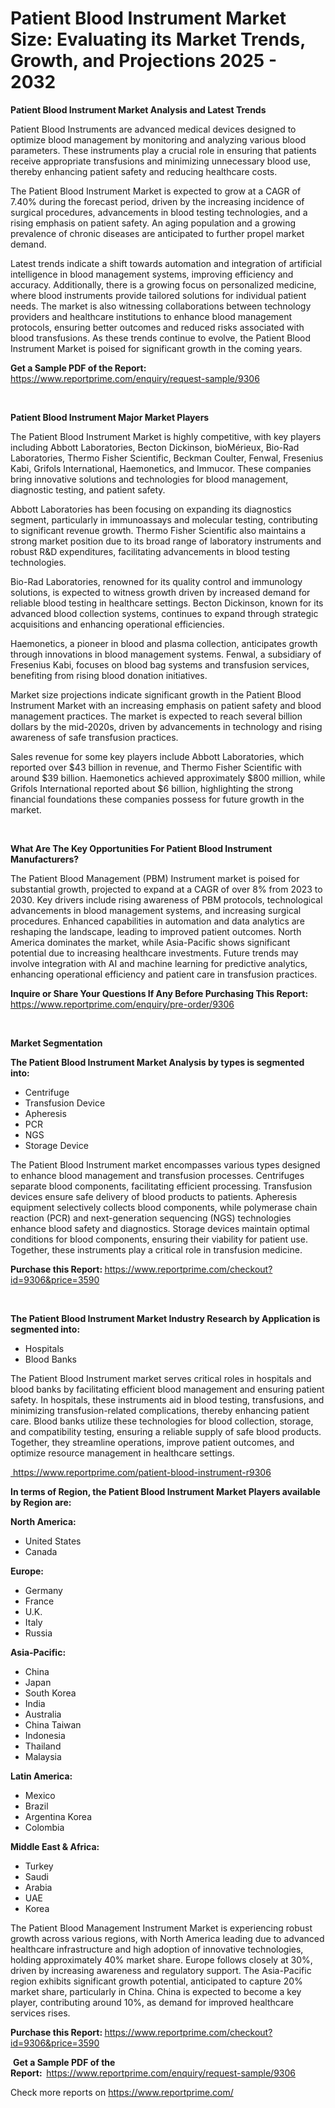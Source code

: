 <p><h1>Patient Blood Instrument Market Size: Evaluating its Market Trends, Growth, and Projections 2025 - 2032</h1></p><p><strong>Patient Blood Instrument Market Analysis and Latest Trends</strong></p>
<p><p>Patient Blood Instruments are advanced medical devices designed to optimize blood management by monitoring and analyzing various blood parameters. These instruments play a crucial role in ensuring that patients receive appropriate transfusions and minimizing unnecessary blood use, thereby enhancing patient safety and reducing healthcare costs.</p><p>The Patient Blood Instrument Market is expected to grow at a CAGR of 7.40% during the forecast period, driven by the increasing incidence of surgical procedures, advancements in blood testing technologies, and a rising emphasis on patient safety. An aging population and a growing prevalence of chronic diseases are anticipated to further propel market demand.</p><p>Latest trends indicate a shift towards automation and integration of artificial intelligence in blood management systems, improving efficiency and accuracy. Additionally, there is a growing focus on personalized medicine, where blood instruments provide tailored solutions for individual patient needs. The market is also witnessing collaborations between technology providers and healthcare institutions to enhance blood management protocols, ensuring better outcomes and reduced risks associated with blood transfusions. As these trends continue to evolve, the Patient Blood Instrument Market is poised for significant growth in the coming years.</p></p>
<p><strong>Get a Sample PDF of the Report:&nbsp;</strong> <a href="https://www.reportprime.com/enquiry/request-sample/9306?utm_campaign=2324&utm_medium=2&utm_source=Github&utm_content=ia&utm_term=20032025&utm_id=patient-blood-instrument">https://www.reportprime.com/enquiry/request-sample/9306</a></p>
<p>&nbsp;</p>
<p><strong>Patient Blood Instrument Major Market Players</strong></p>
<p><p>The Patient Blood Instrument Market is highly competitive, with key players including Abbott Laboratories, Becton Dickinson, bioMérieux, Bio-Rad Laboratories, Thermo Fisher Scientific, Beckman Coulter, Fenwal, Fresenius Kabi, Grifols International, Haemonetics, and Immucor. These companies bring innovative solutions and technologies for blood management, diagnostic testing, and patient safety.</p><p>Abbott Laboratories has been focusing on expanding its diagnostics segment, particularly in immunoassays and molecular testing, contributing to significant revenue growth. Thermo Fisher Scientific also maintains a strong market position due to its broad range of laboratory instruments and robust R&D expenditures, facilitating advancements in blood testing technologies.</p><p>Bio-Rad Laboratories, renowned for its quality control and immunology solutions, is expected to witness growth driven by increased demand for reliable blood testing in healthcare settings. Becton Dickinson, known for its advanced blood collection systems, continues to expand through strategic acquisitions and enhancing operational efficiencies.</p><p>Haemonetics, a pioneer in blood and plasma collection, anticipates growth through innovations in blood management systems. Fenwal, a subsidiary of Fresenius Kabi, focuses on blood bag systems and transfusion services, benefiting from rising blood donation initiatives.</p><p>Market size projections indicate significant growth in the Patient Blood Instrument Market with an increasing emphasis on patient safety and blood management practices. The market is expected to reach several billion dollars by the mid-2020s, driven by advancements in technology and rising awareness of safe transfusion practices.</p><p>Sales revenue for some key players include Abbott Laboratories, which reported over $43 billion in revenue, and Thermo Fisher Scientific with around $39 billion. Haemonetics achieved approximately $800 million, while Grifols International reported about $6 billion, highlighting the strong financial foundations these companies possess for future growth in the market.</p></p>
<p>&nbsp;</p>
<p><strong>What Are The Key Opportunities For Patient Blood Instrument Manufacturers?</strong></p>
<p><p>The Patient Blood Management (PBM) Instrument market is poised for substantial growth, projected to expand at a CAGR of over 8% from 2023 to 2030. Key drivers include rising awareness of PBM protocols, technological advancements in blood management systems, and increasing surgical procedures. Enhanced capabilities in automation and data analytics are reshaping the landscape, leading to improved patient outcomes. North America dominates the market, while Asia-Pacific shows significant potential due to increasing healthcare investments. Future trends may involve integration with AI and machine learning for predictive analytics, enhancing operational efficiency and patient care in transfusion practices.</p></p>
<p><strong>Inquire or Share Your Questions If Any Before Purchasing This Report:</strong> <a href="https://www.reportprime.com/enquiry/pre-order/9306?utm_campaign=2324&utm_medium=2&utm_source=Github&utm_content=ia&utm_term=20032025&utm_id=patient-blood-instrument">https://www.reportprime.com/enquiry/pre-order/9306</a></p>
<p>&nbsp;</p>
<p><strong>Market Segmentation</strong></p>
<p><strong>The Patient Blood Instrument Market Analysis by types is segmented into:</strong></p>
<p><ul><li>Centrifuge</li><li>Transfusion Device</li><li>Apheresis</li><li>PCR</li><li>NGS</li><li>Storage Device</li></ul></p>
<p><p>The Patient Blood Instrument market encompasses various types designed to enhance blood management and transfusion processes. Centrifuges separate blood components, facilitating efficient processing. Transfusion devices ensure safe delivery of blood products to patients. Apheresis equipment selectively collects blood components, while polymerase chain reaction (PCR) and next-generation sequencing (NGS) technologies enhance blood safety and diagnostics. Storage devices maintain optimal conditions for blood components, ensuring their viability for patient use. Together, these instruments play a critical role in transfusion medicine.</p></p>
<p><strong>Purchase this Report:&nbsp;</strong><a href="https://www.reportprime.com/checkout?id=9306&price=3590&utm_campaign=2324&utm_medium=2&utm_source=Github&utm_content=ia&utm_term=20032025&utm_id=patient-blood-instrument">https://www.reportprime.com/checkout?id=9306&price=3590</a></p>
<p>&nbsp;</p>
<p><strong>The Patient Blood Instrument Market Industry Research by Application is segmented into:</strong></p>
<p><ul><li>Hospitals</li><li>Blood Banks</li></ul></p>
<p><p>The Patient Blood Instrument market serves critical roles in hospitals and blood banks by facilitating efficient blood management and ensuring patient safety. In hospitals, these instruments aid in blood testing, transfusions, and minimizing transfusion-related complications, thereby enhancing patient care. Blood banks utilize these technologies for blood collection, storage, and compatibility testing, ensuring a reliable supply of safe blood products. Together, they streamline operations, improve patient outcomes, and optimize resource management in healthcare settings.</p></p>
<p><a href="https://www.reportprime.com/patient-blood-instrument-r9306?utm_campaign=2324&utm_medium=2&utm_source=Github&utm_content=ia&utm_term=20032025&utm_id=patient-blood-instrument">&nbsp;https://www.reportprime.com/patient-blood-instrument-r9306</a></p>
<p><strong>In terms of Region, the Patient Blood Instrument Market Players available by Region are:</strong></p>
<p>
    <p> <strong> North America: </strong>
        <ul>
            <li>United States</li>
            <li>Canada</li>
        </ul>
        </p> 
    <p> <strong> Europe: </strong>
        <ul>
            <li>Germany</li>
            <li>France</li>
            <li>U.K.</li>
            <li>Italy</li>
            <li>Russia</li>
        </ul>
        </p> 
    <p> <strong> Asia-Pacific: </strong>
        <ul>
            <li>China</li>
            <li>Japan</li>
            <li>South Korea</li>
            <li>India</li>
            <li>Australia</li>
            <li>China Taiwan</li>
            <li>Indonesia</li>
            <li>Thailand</li>
            <li>Malaysia</li>
        </ul>
        </p> 
    <p> <strong> Latin America: </strong>
        <ul>
            <li>Mexico</li>
            <li>Brazil</li>
            <li>Argentina Korea</li>
            <li>Colombia</li>
        </ul>
        </p> 
    <p> <strong> Middle East & Africa: </strong>
        <ul>
            <li>Turkey</li>
            <li>Saudi</li>
            <li>Arabia</li>
            <li>UAE</li>
            <li>Korea</li>
        </ul>
    </p>
    </p>
<p><p>The Patient Blood Management Instrument Market is experiencing robust growth across various regions, with North America leading due to advanced healthcare infrastructure and high adoption of innovative technologies, holding approximately 40% market share. Europe follows closely at 30%, driven by increasing awareness and regulatory support. The Asia-Pacific region exhibits significant growth potential, anticipated to capture 20% market share, particularly in China. China is expected to become a key player, contributing around 10%, as demand for improved healthcare services rises.</p></p>
<p><strong>Purchase this Report: </strong><a href="https://www.reportprime.com/checkout?id=9306&price=3590&utm_campaign=2324&utm_medium=2&utm_source=Github&utm_content=ia&utm_term=20032025&utm_id=patient-blood-instrument">https://www.reportprime.com/checkout?id=9306&price=3590</a></p>
<p>&nbsp;<strong>Get a Sample PDF of the Report:&nbsp;&nbsp;</strong><a href="https://www.reportprime.com/enquiry/request-sample/9306?utm_campaign=2324&utm_medium=2&utm_source=Github&utm_content=ia&utm_term=20032025&utm_id=patient-blood-instrument">https://www.reportprime.com/enquiry/request-sample/9306</a></p>
<p><strong></strong></p>
<p>Check more reports on <a href="https://www.reportprime.com/?utm_campaign=2324&utm_medium=2&utm_source=Github&utm_content=ia&utm_term=20032025&utm_id=patient-blood-instrument">https://www.reportprime.com/</a></p>